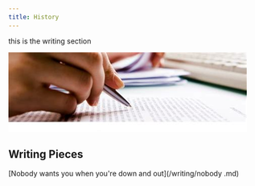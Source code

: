 ```yaml
---
title: History
---
```

this is the writing section

![th-4023388468](/th-4023388468.jpg)

## Writing Pieces

[Nobody wants you when you're down and out](/writing/nobody .md)

